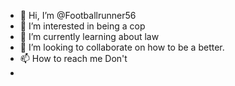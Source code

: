 - 👋 Hi, I’m @Footballrunner56
- 👀 I’m interested in being a cop 
- 🌱 I’m currently learning about law 
- 💞️ I’m looking to collaborate on how to be a better.
- 📫 How to reach me Don't
- 

<!---
Footballrunner56/Footballrunner56 is a ✨ special ✨ repository because its `README.md` (this file) appears on your GitHub profile.
You can click the Preview link to take a look at your changes.
--->
